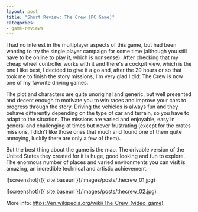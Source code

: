 ```yaml
---
layout: post
title: "Short Review: The Crew (PC Game)"
categories:
- game-reviews
---
```


<p>
I had no interest in the multiplayer aspects of this game, but had been wanting to try the single player campaign for some time (although you still have to be online to play it, which is nonsense). After checking that my cheap wheel controller works with it and there's a cockpit view, which is the one I like best, I decided to give it a go and, after the 29 hours or so that took me to finish the story missions, I'm very glad I did: The Crew is now one of my favorite driving games.
</p>

<p>
The plot and characters are quite unoriginal and generic, but well presented and decent enough to motivate you to win races and improve your cars to progress through the story. Driving the vehicles is always fun and they behave differently depending on the type of car and terrain, so you have to adapt to the situation. The missions are varied and enjoyable, easy in general and challenging at times but never frustrating (except for the crates missions, I didn't like those ones that much and found one of them quite annoying, luckily there are only a few of them).
</p>

<p>
But the best thing about the game is the map. The drivable version of the United States they created for it is huge, good looking and fun to explore. The enormous number of places and varied environments you can visit is amazing, an incredible technical and artistic achievement.
</p>



![screenshot]({{ site.baseurl }}/images/posts/thecrew_01.jpg)

![screenshot]({{ site.baseurl }}/images/posts/thecrew_02.jpg)


<p>More info: <a href="https://en.wikipedia.org/wiki/The_Crew_(video_game)">https://en.wikipedia.org/wiki/The_Crew_(video_game)</a><p>
